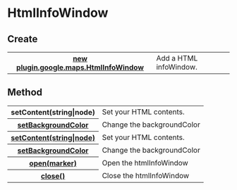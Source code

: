 # HtmlInfoWindow

## Create
<table>
    <tr>
        <th><a href="./newHtmlInfoWindow/README.md">new plugin.google.maps.HtmlInfoWindow</a></th>
        <td>Add a HTML infoWindow.</td>
    </tr>
</table>


## Method

<table>
    <tr>
        <th>setContent(string|node)</th>
        <td>Set your HTML contents.</td>
    </tr>
    <tr>
        <th><a href="./setBackgroundColor/README.md">setBackgroundColor</a></th>
        <td>Change the backgroundColor</td>
    </tr>
    <tr>
        <th><a href="./setContent/README.md">setContent(string|node)</a></th>
        <td>Set your HTML contents.</td>
    </tr>
    <tr>
        <th><a href="./setBackgroundColor/README.md">setBackgroundColor</a></th>
        <td>Change the backgroundColor</td>
    </tr>
    <tr>
        <th><a href="./open/README.md">open(marker)</a></th>
        <td>Open the htmlInfoWindow</td>
    </tr>
    <tr>
        <th><a href="./close/README.md">close()</a></th>
        <td>Close the htmlInfoWindow</td>
    </tr>
</table>
